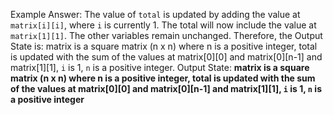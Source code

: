 Example Answer:
The value of `total` is updated by adding the value at `matrix[i][i]`, where `i` is currently 1. The total will now include the value at `matrix[1][1]`. The other variables remain unchanged. Therefore, the Output State is: matrix is a square matrix (n x n) where n is a positive integer, total is updated with the sum of the values at matrix[0][0] and matrix[0][n-1] and matrix[1][1], `i` is 1, `n` is a positive integer.
Output State: **matrix is a square matrix (n x n) where n is a positive integer, total is updated with the sum of the values at matrix[0][0] and matrix[0][n-1] and matrix[1][1], `i` is 1, `n` is a positive integer**